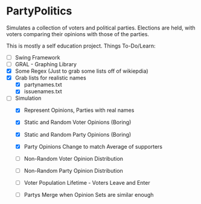 # PartyPolitics
Simulates a collection of voters and political parties.  Elections are held, with voters comparing their opinions with those of the parties.

This is mostly a self education project.  Things To-Do/Learn:

-  [ ] Swing Framework
-  [ ] GRAL - Graphing Library
-  [x] Some Regex (Just to grab some lists off of wikiepdia)
-  [x] Grab lists for realistic names
  -  [x] partynames.txt
  -  [x] issuenames.txt
-  [ ] Simulation
  -  [x] Represent Opinions, Parties with real names
  -  [x] Static and Random Voter Opinions (Boring)
  -  [x] Static and Random Party Opinions (Boring)
  -  [x] Party Opinions Change to match Average of supporters
  -  [ ] Non-Random Voter Opinion Distribution
  -  [ ] Non-Random Party Opinion Distribution
  -  [ ] Voter Population Lifetime - Voters Leave and Enter
  -  [ ] Partys Merge when Opinion Sets are similar enough

